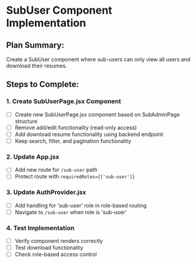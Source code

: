 # SubUser Component Implementation

## Plan Summary:
Create a SubUser component where sub-users can only view all users and download their resumes.

## Steps to Complete:

### 1. Create SubUserPage.jsx Component
- [ ] Create new SubUserPage.jsx component based on SubAdminPage structure
- [ ] Remove add/edit functionality (read-only access)
- [ ] Add download resume functionality using backend endpoint
- [ ] Keep search, filter, and pagination functionality

### 2. Update App.jsx
- [ ] Add new route for `/sub-user` path
- [ ] Protect route with `requiredRoles={['sub-user']}`

### 3. Update AuthProvider.jsx
- [ ] Add handling for 'sub-user' role in role-based routing
- [ ] Navigate to `/sub-user` when role is 'sub-user'

### 4. Test Implementation
- [ ] Verify component renders correctly
- [ ] Test download functionality
- [ ] Check role-based access control

